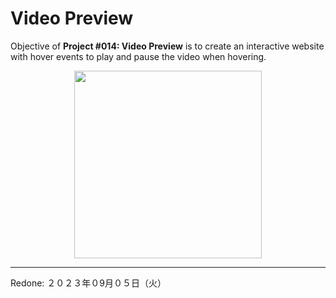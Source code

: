 # Video Preview

Objective of **Project #014: Video Preview** is to create an interactive website with hover events to play and pause the video when hovering.

<div align="center">
<img src="./assets/imgs/video-preview-demo.gif" height="300px">
</div>

---

Redone: ２０２３年０9月０５日（火）

